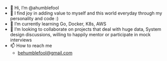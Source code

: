 - 👋 Hi, I’m @ahumblefool
- 👀 I find joy in adding value to myself and this world everyday through my personality and code :)
- 🌱 I’m currently learning Go, Docker, K8s, AWS
- 💞️ I’m looking to collaborate on projects that deal with huge data, System design discussions, willing to happily mentor or participate in mock interviews
- 📫 How to reach me
  - behumblefool@gmail.com

<!---
ahumblefool/ahumblefool is a ✨ special ✨ repository because its `README.md` (this file) appears on your GitHub profile.
You can click the Preview link to take a look at your changes.
--->
